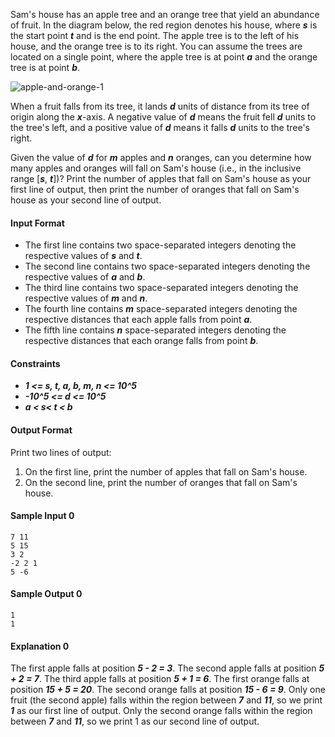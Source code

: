 Sam's house has an apple tree and an orange tree that yield an abundance of fruit. In the diagram below, the red region denotes his house, where __*s*__ is the start point __*t*__ and  is the end point. The apple tree is to the left of his house, and the orange tree is to its right. You can assume the trees are located on a single point, where the apple tree is at point __*a*__ and the orange tree is at point __*b*__.

![apple-and-orange-1](https://github.com/joshuatvernon/coding-challenges/blob/master/Hackerrank/Algorithms/Implementation/Apple%20and%20Orange/img/apple-and-orange-1.png)

When a fruit falls from its tree, it lands __*d*__ units of distance from its tree of origin along the __*x*__-axis. A negative value of __*d*__ means the fruit fell __*d*__ units to the tree's left, and a positive value of __*d*__ means it falls __*d*__ units to the tree's right.

Given the value of __*d*__ for __*m*__ apples and __*n*__ oranges, can you determine how many apples and oranges will fall on Sam's house (i.e., in the inclusive range [__*s*__, __*t*__])? Print the number of apples that fall on Sam's house as your first line of output, then print the number of oranges that fall on Sam's house as your second line of output.

#### Input Format

* The first line contains two space-separated integers denoting the respective values of __*s*__ and __*t*__.
* The second line contains two space-separated integers denoting the respective values of __*a*__ and __*b*__.
* The third line contains two space-separated integers denoting the respective values of __*m*__ and __*n*__.
* The fourth line contains __*m*__ space-separated integers denoting the respective distances that each apple falls from point __*a*__.
* The fifth line contains __*n*__ space-separated integers denoting the respective distances that each orange falls from point __*b*__.

#### Constraints
* __*1 <= s, t, a, b, m, n <= 10^5*__
* __*-10^5 <= d <= 10^5*__
* __*a < s< t < b*__

#### Output Format
Print two lines of output:
1. On the first line, print the number of apples that fall on Sam's house.
2. On the second line, print the number of oranges that fall on Sam's house.

#### Sample Input 0
```
7 11
5 15
3 2
-2 2 1
5 -6
```

#### Sample Output 0
```
1
1
```

#### Explanation 0
The first apple falls at position __*5 - 2 = 3*__. 
The second apple falls at position __*5 + 2 = 7*__. 
The third apple falls at position __*5 + 1 = 6*__. 
The first orange falls at position __*15 + 5 = 20*__. 
The second orange falls at position __*15 - 6 = 9*__. 
Only one fruit (the second apple) falls within the region between __*7*__ and __*11*__, so we print __*1*__ as our first line of output. 
Only the second orange falls within the region between __*7*__ and __*11*__, so we print 1 as our second line of output.

